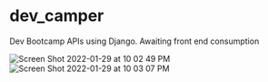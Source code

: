 # dev_camper
Dev Bootcamp APIs using Django. Awaiting front end consumption

![Screen Shot 2022-01-29 at 10 02 49 PM](https://user-images.githubusercontent.com/19467067/151678653-9fa96a57-8f51-4ec8-a141-8ec9e8900303.png)
![Screen Shot 2022-01-29 at 10 03 07 PM](https://user-images.githubusercontent.com/19467067/151678656-a78cda73-f27d-43f3-9a05-c187832c0277.png)

